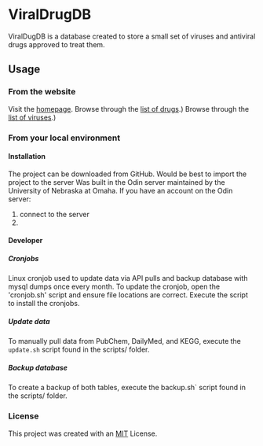 # ViralDrugDB
ViralDugDB is a database created to store a small set of viruses and antiviral drugs approved to treat them.

## Usage
### From the website
Visit the [homepage](http://odin.unomaha.edu/~edoerr/viraldrugDB.html).
Browse through the [list of drugs](http://odin.unomaha.edu/~edoerr/drug.php).)
Browse through the [list of viruses](http://odin.unomaha.edu/~edoerr/viruses.php).)

### From your local environment
#### Installation
The project can be downloaded from GitHub.
Would be best to import the project to the server
Was built in the Odin server maintained by the University of Nebraska at Omaha.
If you have an account on the Odin server:
1. connect to the server
2. 
#### Developer
##### Cronjobs
Linux cronjob used to update data via API pulls and backup database with mysql dumps once every month.
To update the cronjob, open the 'cronjob.sh' script and ensure file locations are correct.
Execute the script to install the cronjobs.

##### Update data
To manually pull data from PubChem, DailyMed, and KEGG, execute the `update.sh` script found in the scripts/ folder.

##### Backup database
To create a backup of both tables, execute the backup.sh` script found in the scripts/ folder. 

### License
This project was created with an [MIT](https://choosealicense.com/licenses/mit/) License.
